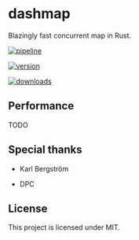 # dashmap

Blazingly fast concurrent map in Rust.

[![pipeline](http://gitlab.nebulanet.cc/xacrimon/dashmap/badges/master/pipeline.svg)](http://gitlab.nebulanet.cc/xacrimon/dashmap/commits/master)

[![version](https://shields.io/crates/v/dashmap)](https://crates.io/crates/dashmap)

[![downloads](https://shields.io/d/dashmap)](https://crates.io/crates/dashmap)

## Performance

TODO

## Special thanks

- Karl Bergström

- DPC

## License

This project is licensed under MIT.
